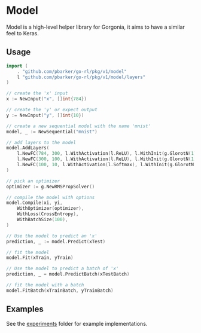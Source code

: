 # Model

Model is a high-level helper library for Gorgonia, it aims to have a similar feel to Keras.

## Usage

```go
import (
    . "github.com/pbarker/go-rl/pkg/v1/model"
    l "github.com/pbarker/go-rl/pkg/v1/model/layers"
)

// create the 'x' input
x := NewInput("x", []int{784})

// create the 'y' or expect output
y := NewInput("y", []int{10})

// create a new sequential model with the name 'mnist'
model, _ := NewSequential("mnist")

// add layers to the model
model.AddLayers(
    l.NewFC(784, 300, l.WithActivation(l.ReLU), l.WithInit(g.GlorotN(1)), l.WithName("w0")),
    l.NewFC(300, 100, l.WithActivation(l.ReLU), l.WithInit(g.GlorotN(1)), l.WithName("w1")),
    l.NewFC(100, 10, l.WithActivation(l.Softmax), l.WithInit(g.GlorotN(1)), l.WithName("w2")),
)

// pick an optimizer
optimizer := g.NewRMSPropSolver()

// compile the model with options
model.Compile(xi, yi,
    WithOptimizer(optimizer),
    WithLoss(CrossEntropy),
    WithBatchSize(100),
)

// Use the model to predict an 'x'
prediction, _ := model.Predict(xTest)

// fit the model
model.Fit(xTrain, yTrain)

// Use the model to predict a batch of 'x'
prediction, _ = model.PredictBatch(xTestBatch)

// fit the model with a batch
model.FitBatch(xTrainBatch, yTrainBatch)
```

## Examples
See the [experiments](./experiments) folder for example implementations.